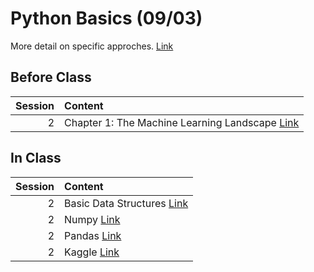 Python Basics (09/03)
============================

More detail on specific approches. [Link](../../sessions/session2)

## Before Class

|   Session | Content                                                                                                                  |
|----------:|:-------------------------------------------------------------------------------------------------------------------------|
|         2 | Chapter 1: The Machine Learning Landscape [Link](https://www.amazon.com/Hands-Machine-Learning-Scikit-Learn-TensorFlow/) |


## In Class

|   Session | Content                                                                      |
|----------:|:-----------------------------------------------------------------------------|
|         2 | Basic Data Structures [Link](../notebooks/01-intro-python/02-datastructures) |
|         2 | Numpy [Link](../notebooks/01-intro-python/03-numpy)                          |
|         2 | Pandas [Link](../notebooks/01-intro-python/04-pandas)                        |
|         2 | Kaggle  [Link](https://www.kaggle.com/)                                      |

